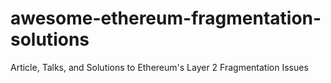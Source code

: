 # awesome-ethereum-fragmentation-solutions
Article, Talks, and Solutions to Ethereum's Layer 2 Fragmentation Issues

